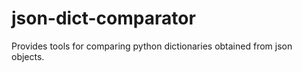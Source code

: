 # json-dict-comparator
Provides tools for comparing python dictionaries obtained from json objects.
